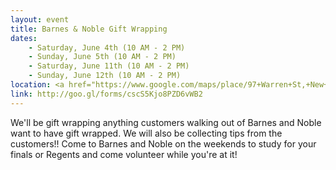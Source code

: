 ```yaml
---
layout: event
title: Barnes & Noble Gift Wrapping
dates:
    - Saturday, June 4th (10 AM - 2 PM)
    - Sunday, June 5th (10 AM - 2 PM)
    - Saturday, June 11th (10 AM - 2 PM)
    - Sunday, June 12th (10 AM - 2 PM)
location: <a href="https://www.google.com/maps/place/97+Warren+St,+New+York,+NY+10007/@40.7156001,-74.011751,17z/data=!3m1!4b1!4m5!3m4!1s0x89c25a1ea498c2ab:0x34439ac532dcd6c!8m2!3d40.7156001!4d-74.011751">Barnes & Noble near Stuyvesant</a>
link: http://goo.gl/forms/cscS5Kjo8PZD6vWB2
---
```

We'll be gift wrapping anything customers walking out of Barnes and Noble want to have gift wrapped. We will also be collecting tips from the customers!! Come to Barnes and Noble on the weekends to study for your finals or Regents and come volunteer while you're at it!